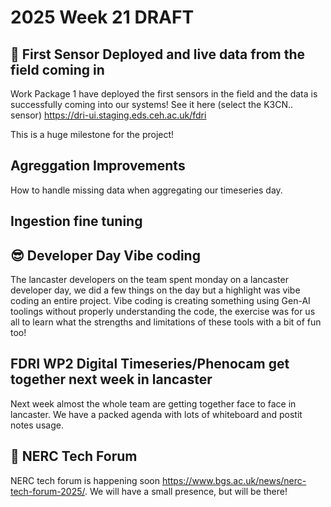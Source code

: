 # 2025 Week 21 DRAFT

## 🥳 First Sensor Deployed and live data from the field coming in

Work Package 1 have deployed the first sensors in the field and the data is successfully coming into our systems!
See it here (select the K3CN.. sensor) https://dri-ui.staging.eds.ceh.ac.uk/fdri

This is a huge milestone for the project!

## Agreggation Improvements

How to handle missing data when aggregating our timeseries day.

## Ingestion fine tuning



## 😎 Developer Day Vibe coding

The lancaster developers on the team spent monday on a lancaster developer day, we did a few things on the day but a highlight was vibe coding an entire project.
Vibe coding is creating something using Gen-AI toolings without properly understanding the code, the exercise was for us all to learn what the strengths and limitations of these tools with a bit of fun too!

## FDRI WP2 Digital Timeseries/Phenocam get together next week in lancaster

Next week almost the whole team are getting together face to face in lancaster. We have a packed agenda with lots of whiteboard and postit notes usage.

## 🔑 NERC Tech Forum
NERC tech forum is happening soon https://www.bgs.ac.uk/news/nerc-tech-forum-2025/.
We will have a small presence, but will be there!

